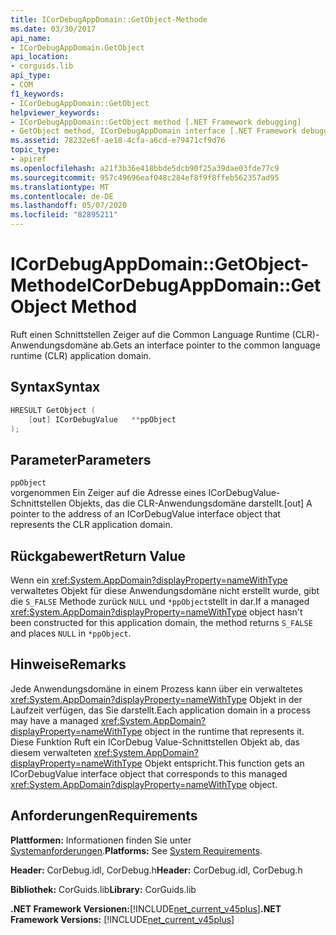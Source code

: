 ```yaml
---
title: ICorDebugAppDomain::GetObject-Methode
ms.date: 03/30/2017
api_name:
- ICorDebugAppDomain.GetObject
api_location:
- corguids.lib
api_type:
- COM
f1_keywords:
- ICorDebugAppDomain::GetObject
helpviewer_keywords:
- ICorDebugAppDomain::GetObject method [.NET Framework debugging]
- GetObject method, ICorDebugAppDomain interface [.NET Framework debugging]
ms.assetid: 78232e6f-ae18-4cfa-a6cd-e79471cf9d76
topic_type:
- apiref
ms.openlocfilehash: a21f3b36e418bbde5dcb90f25a39dae03fde77c9
ms.sourcegitcommit: 957c49696eaf048c284ef8f9f8ffeb562357ad95
ms.translationtype: MT
ms.contentlocale: de-DE
ms.lasthandoff: 05/07/2020
ms.locfileid: "82895211"
---
```

# <a name="icordebugappdomaingetobject-method"></a><span data-ttu-id="de872-102">ICorDebugAppDomain::GetObject-Methode</span><span class="sxs-lookup"><span data-stu-id="de872-102">ICorDebugAppDomain::GetObject Method</span></span>
<span data-ttu-id="de872-103">Ruft einen Schnittstellen Zeiger auf die Common Language Runtime (CLR)-Anwendungsdomäne ab.</span><span class="sxs-lookup"><span data-stu-id="de872-103">Gets an interface pointer to the common language runtime (CLR) application domain.</span></span>  
  
## <a name="syntax"></a><span data-ttu-id="de872-104">Syntax</span><span class="sxs-lookup"><span data-stu-id="de872-104">Syntax</span></span>  
  
```cpp  
HRESULT GetObject (  
    [out] ICorDebugValue   **ppObject  
);  
```  
  
## <a name="parameters"></a><span data-ttu-id="de872-105">Parameter</span><span class="sxs-lookup"><span data-stu-id="de872-105">Parameters</span></span>  
 `ppObject`  
 <span data-ttu-id="de872-106">vorgenommen Ein Zeiger auf die Adresse eines ICorDebugValue-Schnittstellen Objekts, das die CLR-Anwendungsdomäne darstellt.</span><span class="sxs-lookup"><span data-stu-id="de872-106">[out] A pointer to the address of an ICorDebugValue interface object that represents the CLR application domain.</span></span>  
  
## <a name="return-value"></a><span data-ttu-id="de872-107">Rückgabewert</span><span class="sxs-lookup"><span data-stu-id="de872-107">Return Value</span></span>  
 <span data-ttu-id="de872-108">Wenn ein <xref:System.AppDomain?displayProperty=nameWithType> verwaltetes Objekt für diese Anwendungsdomäne nicht erstellt wurde, gibt die `S_FALSE` Methode zurück `NULL` und `*ppObject`stellt in dar.</span><span class="sxs-lookup"><span data-stu-id="de872-108">If a managed <xref:System.AppDomain?displayProperty=nameWithType> object hasn't been constructed for this application domain, the method returns `S_FALSE` and places `NULL` in `*ppObject`.</span></span>  
  
## <a name="remarks"></a><span data-ttu-id="de872-109">Hinweise</span><span class="sxs-lookup"><span data-stu-id="de872-109">Remarks</span></span>  
 <span data-ttu-id="de872-110">Jede Anwendungsdomäne in einem Prozess kann über ein verwaltetes <xref:System.AppDomain?displayProperty=nameWithType> Objekt in der Laufzeit verfügen, das Sie darstellt.</span><span class="sxs-lookup"><span data-stu-id="de872-110">Each application domain in a process may have a managed <xref:System.AppDomain?displayProperty=nameWithType> object in the runtime that represents it.</span></span> <span data-ttu-id="de872-111">Diese Funktion Ruft ein ICorDebug Value-Schnittstellen Objekt ab, das diesem verwalteten <xref:System.AppDomain?displayProperty=nameWithType> Objekt entspricht.</span><span class="sxs-lookup"><span data-stu-id="de872-111">This function gets an ICorDebugValue interface object that corresponds to this managed <xref:System.AppDomain?displayProperty=nameWithType> object.</span></span>  
  
## <a name="requirements"></a><span data-ttu-id="de872-112">Anforderungen</span><span class="sxs-lookup"><span data-stu-id="de872-112">Requirements</span></span>  
 <span data-ttu-id="de872-113">**Plattformen:** Informationen finden Sie unter [Systemanforderungen](../../get-started/system-requirements.md).</span><span class="sxs-lookup"><span data-stu-id="de872-113">**Platforms:** See [System Requirements](../../get-started/system-requirements.md).</span></span>  
  
 <span data-ttu-id="de872-114">**Header:** CorDebug.idl, CorDebug.h</span><span class="sxs-lookup"><span data-stu-id="de872-114">**Header:** CorDebug.idl, CorDebug.h</span></span>  
  
 <span data-ttu-id="de872-115">**Bibliothek:** CorGuids.lib</span><span class="sxs-lookup"><span data-stu-id="de872-115">**Library:** CorGuids.lib</span></span>  
  
 <span data-ttu-id="de872-116">**.NET Framework Versionen:**[!INCLUDE[net_current_v45plus](../../../../includes/net-current-v45plus-md.md)]</span><span class="sxs-lookup"><span data-stu-id="de872-116">**.NET Framework Versions:** [!INCLUDE[net_current_v45plus](../../../../includes/net-current-v45plus-md.md)]</span></span>
